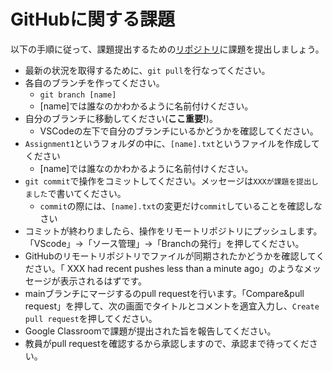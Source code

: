 # GitHubに関する課題

以下の手順に従って、課題提出するための[リポジトリ](https://github.com/lvzeyu/chss_2025_assignment)に課題を提出しましょう。

- 最新の状況を取得するために、```git pull```を行なってください。 
- 各自のブランチを作ってください。 
    - ```git branch [name]```
    - [name]では誰なのかわかるように名前付けください。
- 自分のブランチに移動してください(**ここ重要!**)。
    - VSCodeの左下で自分のブランチにいるかどうかを確認してください。
- ```Assignment1```というフォルダの中に、```[name].txt```というファイルを作成してください
    - [name]では誰なのかわかるように名前付けください。
- ```git commit```で操作をコミットしてください。メッセージは```XXXが課題を提出しました```で書いてください。
    - ```commit```の際には、```[name].txt```の変更だけ```commit```していることを確認しなさい
- コミットが終わりましたら、操作をリモートリポジトリにプッシュします。「VScode」→「ソース管理」→「Branchの発行」を押してください。
- GitHubのリモートリポジトリでファイルが同期されたかどうかを確認してください。「 XXX had recent pushes less than a minute ago」のようなメッセージが表示されるはずです。
- mainブランチにマージするのpull requestを行います。「Compare&pull request」を押して、次の画面でタイトルとコメントを適宜入力し、```Create pull request```を押してください。
- Google Classroomで課題が提出された旨を報告してください。
- 教員がpull requestを確認するから承認しますので、承認まで待ってください。
